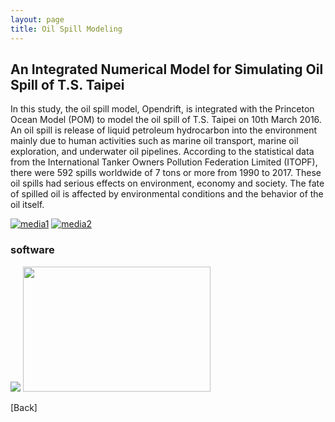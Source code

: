 ```yaml
---
layout: page
title: Oil Spill Modeling
---
```

## An Integrated Numerical Model for Simulating Oil Spill of T.S. Taipei
In this study, the oil spill model, Opendrift, is integrated with the Princeton Ocean Model (POM) to model the oil spill of T.S. Taipei on 10th March 2016. 
An oil spill is release of liquid petroleum hydrocarbon into the environment mainly due to human activities such as marine oil transport, marine oil exploration, and underwater oil pipelines. 
According to the statistical data from the International Tanker Owners Pollution Federation Limited (ITOPF), there were 592 spills worldwide of 7 tons or more from 1990 to 2017. 
These oil spills had serious effects on environment, economy and society. The fate of spilled oil is affected by environmental conditions and the behavior of the oil itself.

[![media1](http://img.youtube.com/vi/7No3LTrYdfQ/0.jpg)](https://www.youtube.com/watch?v=7No3LTrYdfQ)
[![media2](http://img.youtube.com/vi/Mh-ajB8yD6U/1.jpg)](https://www.youtube.com/watch?v=Mh-ajB8yD6U) 

### software
<img src= "https://static.wixstatic.com/media/d19f46_95eaee75d6694b10ad8e1ee44e3185c6~mv2.png/v1/fill/w_251,h_213,al_c,lg_1,q_85/d19f46_95eaee75d6694b10ad8e1ee44e3185c6~mv2.webp">   <img src="https://static.wixstatic.com/media/d19f46_fbe9030471474ce3b7659bfae34f1d18~mv2.png/v1/fill/w_164,h_133,al_c,lg_1,q_85/opendrift_logo.webp"  height="200" width="300"> 

[Back]
